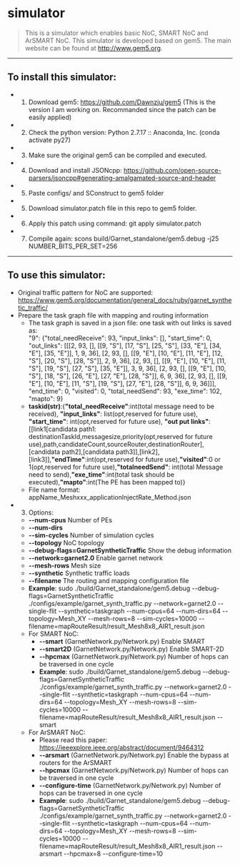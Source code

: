 # simulator
> This is a simulator which enables basic NoC, SMART NoC and ArSMART NoC. This simulator is developed based on gem5. The main website can be found at http://www.gem5.org.  
---------------------------------------------------------------------------------
## To install this simulator:  
* 1. Download gem5: https://github.com/Dawnzju/gem5 (This is the version I am working on. Recommanded since the patch can be easily applied)  
* 2. Check the python version: Python 2.7.17 :: Anaconda, Inc. (conda activate py27)  
* 3. Make sure the original gem5 can be compiled and executed.  
* 4. Download and install JSONcpp: https://github.com/open-source-parsers/jsoncpp#generating-amalgamated-source-and-header  
* 5. Paste configs/ and SConstruct to gem5 folder
* 5. Download simulator.patch file in this repo to gem5 folder.  
* 6. Apply this patch using command: git apply simulator.patch  
* 7. Compile again: scons build/Garnet_standalone/gem5.debug -j25 NUMBER_BITS_PER_SET=256  
---------------------------------------------------------------------------------
## To use this simulator:  
- Original traffic pattern for NoC are supported:  
        https://www.gem5.org/documentation/general_docs/ruby/garnet_synthetic_traffic/  
- Prepare the task graph file with mapping and routing information  
    - The task graph is saved in a json file: one task with out links is saved as:   
        "9": {"total_needReceive": 93, "input_links": [], "start_time": 0, "out_links": [[[2, 93, [], [[9, "S"], [17, "S"], [25, "S"], [33, "E"], [34, "E"], [35, "E"]], 1, 9, 36], [2, 93, [], [[9, "E"], [10, "E"], [11, "E"], [12, "S"], [20, "S"], [28, "S"]], 2, 9, 36], [2, 93, [], [[9, "E"], [10, "E"], [11, "S"], [19, "S"], [27, "S"], [35, "E"]], 3, 9, 36], [2, 93, [], [[9, "E"], [10, "S"], [18, "S"], [26, "E"], [27, "E"], [28, "S"]], 6, 9, 36], [2, 93, [], [[9, "E"], [10, "E"], [11, "S"], [19, "S"], [27, "E"], [28, "S"]], 6, 9, 36]]], "end_time": 0, "visited": 0, "total_needSend": 93, "exe_time": 102, "mapto": 9}  
    - **taskid(str)**:{**"total_needReceive"**:int(total message need to be received), **"input_links"**: list(opt,reserved for future use), **"start_time"**: int(opt,reserved for future use), **"out put links"**: [[link1[candidata path1: destinationTaskId,messagesize,priority(opt,reserved for future use),path,candidateCount,sourceRouter,destinationRouter],[candidata path2],[candidata path3]],[link2],[link3]],**"endTime"**:int(opt,reserved for future use),**"visited"**:0 or 1(opt,reserved for future use),**"totalneedSend"**: int(total Message need to send),**"exe_time"**:int(total task should be executed),**"mapto"**:int(The PE has been mapped to)}  
    - File name format: appName_Meshxxx_applicationInjectRate_Method.json  
- 3. Options:  
    *  **--num-cpus**  Number of PEs
    *  **--num-dirs** 
    *  **--sim-cycles** Number of simulation cycles
    *  **--topology** NoC topology
    *  **--debug-flags=GarnetSyntheticTraffic** Show the debug information
    *  **--network=garnet2.0** Enable garnet network
    *  **--mesh-rows**  Mesh size
    *  **--synthetic** Synthetic traffic loads
    *  **--filename** The routing and mapping configuration file   
    *  **Example**: sudo ./build/Garnet_standalone/gem5.debug --debug-flags=GarnetSyntheticTraffic ./configs/example/garnet_synth_traffic.py --network=garnet2.0 --single-flit --synthetic=taskgraph --num-cpus=64 --num-dirs=64 --topology=Mesh_XY --mesh-rows=8 --sim-cycles=10000 --filename=mapRouteResult/result_Mesh8x8_AIR1_result.json 
    -  For SMART NoC:  
        *  **--smart** (GarnetNetwork.py/Network.py)  Enable SMART  
        *  **--smart2D** (GarnetNetwork.py/Network.py)  Enable SMART-2D	 
        *  **--hpcmax** (GarnetNetwork.py/Network.py)  Number of hops can be traversed in one cycle      
        - **Example**: sudo ./build/Garnet_standalone/gem5.debug --debug-flags=GarnetSyntheticTraffic ./configs/example/garnet_synth_traffic.py --network=garnet2.0 --single-flit --synthetic=taskgraph --num-cpus=64 --num-dirs=64 --topology=Mesh_XY --mesh-rows=8 --sim-cycles=10000 --filename=mapRouteResult/result_Mesh8x8_AIR1_result.json --smart
    - For ArSMART NoC:  
        - Please read this paper:  https://ieeexplore.ieee.org/abstract/document/9464312  
        - **--arsmart**	(GarnetNetwork.py/Network.py)	Enable the bypass at routers for the ArSMART 
        - **--hpcmax** (GarnetNetwork.py/Network.py)  Number of hops can be traversed in one cycle  
        - **--configure-time** (GarnetNetwork.py/Network.py)  Number of hops can be traversed in one cycle     
        - **Example**: sudo ./build/Garnet_standalone/gem5.debug --debug-flags=GarnetSyntheticTraffic ./configs/example/garnet_synth_traffic.py --network=garnet2.0 --single-flit --synthetic=taskgraph --num-cpus=64 --num-dirs=64 --topology=Mesh_XY --mesh-rows=8 --sim-cycles=10000 --filename=mapRouteResult/result_Mesh8x8_AIR1_result.json --arsmart --hpcmax=8 --configure-time=10



